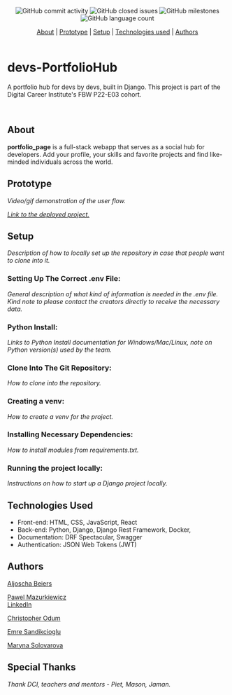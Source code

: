 <div align="center">

![GitHub commit activity](https://img.shields.io/github/commit-activity/m/Paul-Mazu/portfolio_page?color=1d7147&style=for-the-badge)
![GitHub closed issues](https://img.shields.io/github/issues-closed-raw/Paul-Mazu/portfolio_page?color=EAE6B4&style=for-the-badge) ![GitHub milestones](https://img.shields.io/github/milestones/all/Paul-Mazu/portfolio_page?color=F2F2F2&style=for-the-badge) ![GitHub language count](https://img.shields.io/github/languages/count/Paul-Mazu/portfolio_page?color=62B096&style=for-the-badge)
</div>

<div align="center">
  <a href="#about">About</a>  |
  <a href="#prototype">Prototype</a>  |
  <a href="#setup">Setup</a>  |
  <a href="#technologies-used">Technologies used</a>  |
  <a href="#authors">Authors</a>
</div>

<br>

# devs-PortfolioHub

A portfolio hub for devs by devs, built in Django. This project is part of the Digital Career Institute's FBW P22-E03 cohort.

<br>

## About

__portfolio\_page__ is a full-stack webapp that serves as a social hub for developers. Add your profile, your skills and favorite projects and find like-minded individuals across the world.

## Prototype

_Video/gif demonstration of the user flow._

_[Link to the deployed project.](https://github.com/)_

## Setup

_Description of how to locally set up the repository in case that people want to clone into it._

### Setting Up The Correct .env File:

_General description of what kind of information is needed in the .env file. Kind note to please contact the creators directly to receive the necessary data._

### Python Install:

_Links to Python Install documentation for Windows/Mac/Linux, note on Python version(s) used by the team._

### Clone Into The Git Repository:

_How to clone into the repository._

### Creating a venv:

_How to create a venv for the project._

### Installing Necessary Dependencies:

_How to install modules from requirements.txt._

### Running the project locally:

_Instructions on how to start up a Django project locally._

## Technologies Used

* Front-end: HTML, CSS, JavaScript, React
* Back-end: Python, Django, Django Rest Framework, Docker, 
* Documentation: DRF Spectacular, Swagger
* Authentication: JSON Web Tokens (JWT)

## Authors

[Aljoscha Beiers](https://github.com/alj-b) 

[Pawel Mazurkiewicz](https://paul-mazu.github.io/portfolio/)  
[LinkedIn](https://www.linkedin.com/in/pawel-mazurkiewicz-906877173/)

[Christopher Odum](https://github.com/VirgSam) 

[Emre Sandikcioglu](https://github.com/EmreSand) 

[Maryna Solovarova](https://github.com/marynaSolovarova) 

## Special Thanks
 
_Thank DCI, teachers and mentors - Piet, Mason, Jaman._
